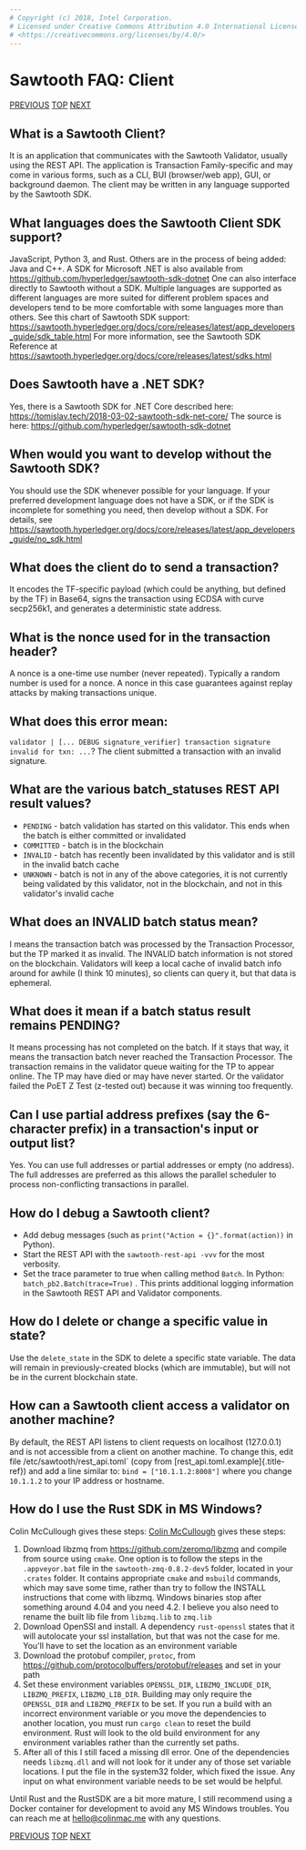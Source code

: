 ```yaml
---
# Copyright (c) 2018, Intel Corporation.
# Licensed under Creative Commons Attribution 4.0 International License
# <https://creativecommons.org/licenses/by/4.0/>
---
```


# Sawtooth FAQ: Client

[PREVIOUS](/faq/consensus/) [TOP](/faq/) [NEXT](/faq/rest/)

## What is a Sawtooth Client?

It is an application that communicates with the Sawtooth Validator,
usually using the REST API. The application is Transaction
Family-specific and may come in various forms, such as a CLI, BUI
(browser/web app), GUI, or background daemon. The client may be written
in any language supported by the Sawtooth SDK.

## What languages does the Sawtooth Client SDK support?

JavaScript, Python 3, and Rust. Others are in the process of being
added: Java and C++. A SDK for Microsoft .NET is also available from
<https://github.com/hyperledger/sawtooth-sdk-dotnet> One can also
interface directly to Sawtooth without a SDK. Multiple languages are
supported as different languages are more suited for different problem
spaces and developers tend to be more comfortable with some languages
more than others. See this chart of Sawtooth SDK support:
<https://sawtooth.hyperledger.org/docs/core/releases/latest/app_developers_guide/sdk_table.html>
For more information, see the Sawtooth SDK Reference at
<https://sawtooth.hyperledger.org/docs/core/releases/latest/sdks.html>

## Does Sawtooth have a .NET SDK?

Yes, there is a Sawtooth SDK for .NET Core described here:
<https://tomislav.tech/2018-03-02-sawtooth-sdk-net-core/> The source is
here: <https://github.com/hyperledger/sawtooth-sdk-dotnet>

## When would you want to develop without the Sawtooth SDK?

You should use the SDK whenever possible for your language. If your
preferred development language does not have a SDK, or if the SDK is
incomplete for something you need, then develop without a SDK. For
details, see
<https://sawtooth.hyperledger.org/docs/core/releases/latest/app_developers_guide/no_sdk.html>

## What does the client do to send a transaction?

It encodes the TF-specific payload (which could be anything, but defined
by the TF) in Base64, signs the transaction using ECDSA with curve
secp256k1, and generates a deterministic state address.

## What is the nonce used for in the transaction header?

A nonce is a one-time use number (never repeated). Typically a random
number is used for a nonce. A nonce in this case guarantees against
replay attacks by making transactions unique.

## What does this error mean:

`validator | [... DEBUG signature_verifier] transaction signature invalid for txn: ...`?
The client submitted a transaction with an invalid signature.

## What are the various batch_statuses REST API result values?

-   `PENDING` - batch validation has started on this validator. This
    ends when the batch is either committed or invalidated
-   `COMMITTED` - batch is in the blockchain
-   `INVALID` - batch has recently been invalidated by this validator
    and is still in the invalid batch cache
-   `UNKNOWN` - batch is not in any of the above categories, it is not
    currently being validated by this validator, not in the blockchain,
    and not in this validator\'s invalid cache

## What does an INVALID batch status mean?

I means the transaction batch was processed by the Transaction
Processor, but the TP marked it as invalid. The INVALID batch
information is not stored on the blockchain. Validators will keep a
local cache of invalid batch info around for awhile (I think 10
minutes), so clients can query it, but that data is ephemeral.

## What does it mean if a batch status result remains PENDING?

It means processing has not completed on the batch. If it stays that
way, it means the transaction batch never reached the Transaction
Processor. The transaction remains in the validator queue waiting for
the TP to appear online. The TP may have died or may have never started.
Or the validator failed the PoET Z Test (z-tested out) because it was
winning too frequently.

## Can I use partial address prefixes (say the 6-character prefix) in a transaction\'s input or output list?

Yes. You can use full addresses or partial addresses or empty (no
address). The full addresses are preferred as this allows the parallel
scheduler to process non-conflicting transactions in parallel.

## How do I debug a Sawtooth client?

-   Add debug messages (such as `print("Action = {}".format(action))` in
    Python).
-   Start the REST API with the `sawtooth-rest-api -vvv` for the most
    verbosity.
-   Set the trace parameter to true when calling method `Batch`. In
    Python: `batch_pb2.Batch(trace=True)` . This prints additional
    logging information in the Sawtooth REST API and Validator
    components.

## How do I delete or change a specific value in state?

Use the `delete_state` in the SDK to delete a specific state variable.
The data will remain in previously-created blocks (which are immutable),
but will not be in the current blockchain state.

## How can a Sawtooth client access a validator on another machine?

By default, the REST API listens to client requests on localhost
(127.0.0.1) and is not accessible from a client on another machine. To
change this, edit file /etc/sawtooth/rest_api.toml\` (copy from
[rest_api.toml.example]{.title-ref}) and add a line similar to:
`bind = ["10.1.1.2:8008"]` where you change `10.1.1.2` to your IP
address or hostname.

## How do I use the Rust SDK in MS Windows?

Colin McCullough gives these steps: [Colin
McCullough](https://github.com/colincmcc) gives these steps:

1.  Download libzmq from <https://github.com/zeromq/libzmq> and compile
    from source using `cmake`. One option is to follow the steps in the
    `.appveyor.bat` file in the `sawtooth-zmq-0.8.2-dev5` folder,
    located in your `.crates` folder. It contains appropriate `cmake`
    and `msbuild` commands, which may save some time, rather than try to
    follow the INSTALL instructions that come with libzmq. Windows
    binaries stop after something around 4.04 and you need 4.2. I
    believe you also need to rename the built lib file from `libzmq.lib`
    to `zmq.lib`
2.  Download OpenSSl and install. A dependency `rust-openssl` states
    that it will autolocate your ssl installation, but that was not the
    case for me. You\'ll have to set the location as an environment
    variable
3.  Download the protobuf compiler, `protoc`, from
    <https://github.com/protocolbuffers/protobuf/releases> and set in
    your path
4.  Set these environment variables `OPENSSL_DIR`, `LIBZMQ_INCLUDE_DIR`,
    `LIBZMQ_PREFIX`, `LIBZMQ_LIB_DIR`. Building may only require the
    `OPENSSL_DIR` and `LIBZMQ_PREFIX` to be set. If you run a build with
    an incorrect environment variable or you move the dependencies to
    another location, you must run `cargo clean` to reset the build
    environment. Rust will look to the old build environment for any
    environment variables rather than the currently set paths.
5.  After all of this I still faced a missing dll error. One of the
    dependencies needs `libzmq.dll` and will not look for it under any
    of those set variable locations. I put the file in the system32
    folder, which fixed the issue. Any input on what environment
    variable needs to be set would be helpful.

Until Rust and the RustSDK are a bit more mature, I still recommend
using a Docker container for development to avoid any MS Windows
troubles. You can reach me at <hello@colinmac.me> with any questions.

[PREVIOUS](/faq/consensus/) [TOP](/faq/) [NEXT](/faq/rest/)
